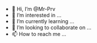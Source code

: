 - 👋 Hi, I’m @Mr-Prv
- 👀 I’m interested in ...
- 🌱 I’m currently learning ...
- 💞️ I’m looking to collaborate on ...
- 📫 How to reach me ...

<!---
Mr-Prv/Mr-Prv is a ✨ special ✨ repository because its `README.md` (this file) appears on your GitHub profile.
You can click the Preview link to take a look at your changes.
--->
